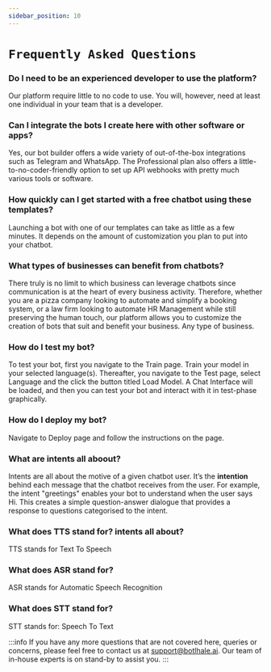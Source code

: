 ```yaml
---
sidebar_position: 10
---
```


# `Frequently Asked Questions`

### Do I need to be an experienced developer to use the platform? 

Our platform require little to no code to use. You will, however, need at least one individual in your team that is a developer.

### Can I integrate the bots I create here with other software or apps?

Yes, our bot builder offers a wide variety of out-of-the-box integrations such as Telegram and WhatsApp. The Professional plan also offers a little-to-no-coder-friendly option to set up API webhooks with pretty much various tools or software.

### How quickly can I get started with a free chatbot using these templates?

Launching a bot with one of our templates can take as little as a few minutes. It depends on the amount of customization you plan to put into your chatbot.

### What types of businesses can benefit from chatbots?

There truly is no limit to which business can leverage chatbots since communication is at the heart of every business activity. Therefore, whether you are a pizza company looking to automate and simplify a booking system, or a law firm looking to automate HR Management while still preserving the human touch, our platform allows you to customize the creation of bots that suit and benefit your business. Any type of business.

### How do I test my bot?

To test your bot, first you navigate to the Train page. Train your model in your selected language(s). Thereafter, you navigate to the Test page, select Language and the click the button titled Load Model. A Chat Interface will be loaded, and then you can test your bot and interact with it in test-phase graphically.

### How do I deploy my bot?

Navigate to Deploy page and follow the instructions on the page.

### What are intents all aboout?

Intents are all about the motive of a given chatbot user. It’s the **intention** behind each message that the chatbot receives from the user. For example, the intent "greetings" enables your bot to understand when the user says Hi. This creates a simple question-answer dialogue that provides a response to questions categorised to the intent.

### What does TTS stand for? intents all about?

TTS stands for Text To Speech

### What does ASR stand for?

ASR stands for Automatic Speech Recognition

### What does STT stand for?

STT stands for: Speech To Text

:::info
If you have any more questions that are not covered here, queries or concerns, please feel free to contact us at support@botlhale.ai. Our team of in-house experts is on stand-by to assist you.
:::